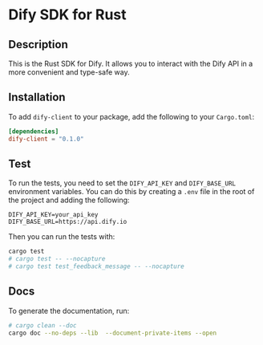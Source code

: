 # Dify SDK for Rust

## Description

This is the Rust SDK for Dify. It allows you to interact with the Dify API in a more convenient and type-safe way.

## Installation

To add `dify-client` to your package, add the following to your `Cargo.toml`:

```toml
[dependencies]
dify-client = "0.1.0"
```

## Test

To run the tests, you need to set the `DIFY_API_KEY` and `DIFY_BASE_URL` environment variables. You can do this by creating a `.env` file in the root of the project and adding the following:

```env
DIFY_API_KEY=your_api_key
DIFY_BASE_URL=https://api.dify.io
```

Then you can run the tests with:

```sh
cargo test
# cargo test -- --nocapture
# cargo test test_feedback_message -- --nocapture
```

## Docs

To generate the documentation, run:

```sh
# cargo clean --doc
cargo doc --no-deps --lib  --document-private-items --open
```
